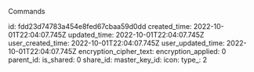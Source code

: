 Commands 

id: fdd23d74783a454e8fed67cbaa59d0dd
created_time: 2022-10-01T22:04:07.745Z
updated_time: 2022-10-01T22:04:07.745Z
user_created_time: 2022-10-01T22:04:07.745Z
user_updated_time: 2022-10-01T22:04:07.745Z
encryption_cipher_text: 
encryption_applied: 0
parent_id: 
is_shared: 0
share_id: 
master_key_id: 
icon: 
type_: 2